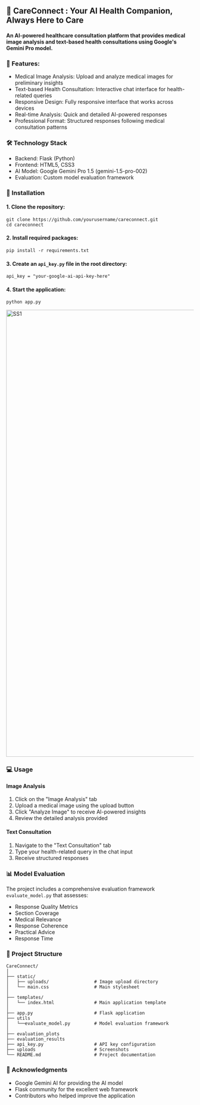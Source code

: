 ## 🏥 CareConnect  : Your AI Health Companion, Always Here to Care

#### An AI-powered healthcare consultation platform that provides medical image analysis and text-based health consultations using Google's Gemini Pro model.

### 🌟 Features:

- Medical Image Analysis: Upload and analyze medical images for preliminary insights
- Text-based Health Consultation: Interactive chat interface for health-related queries
- Responsive Design: Fully responsive interface that works across devices
- Real-time Analysis: Quick and detailed AI-powered responses
- Professional Format: Structured responses following medical consultation patterns

### 🛠️ Technology Stack

- Backend: Flask (Python)
- Frontend: HTML5, CSS3
- AI Model: Google Gemini Pro 1.5 (gemini-1.5-pro-002)
- Evaluation: Custom model evaluation framework

### 🚀 Installation

#### 1. Clone the repository:
```
git clone https://github.com/yourusername/careconnect.git
cd careconnect
```
#### 2. Install required packages:
```
pip install -r requirements.txt
```
#### 3. Create an ```api_key.py``` file in the root directory:
```
api_key = "your-google-ai-api-key-here"
```
#### 4. Start the application:
```
python app.py
```
<img width="1200" alt="SS1" src="https://github.com/user-attachments/assets/70117e11-3656-41a7-8ef6-e3a542488747">

### 💻 Usage

#### Image Analysis

1. Click on the "Image Analysis" tab
2. Upload a medical image using the upload button
3. Click "Analyze Image" to receive AI-powered insights
4. Review the detailed analysis provided

#### Text Consultation

1. Navigate to the "Text Consultation" tab
2. Type your health-related query in the chat input
3. Receive structured responses

### 📊 Model Evaluation
The project includes a comprehensive evaluation framework ```evaluate_model.py``` that assesses:

- Response Quality Metrics
- Section Coverage
- Medical Relevance
- Response Coherence
- Practical Advice
- Response Time

### 🎨 Project Structure
```
CareConnect/
│
├── static/
│   ├── uploads/                 # Image upload directory
│   └── main.css                 # Main stylesheet
│
├── templates/
│   └── index.html               # Main application template
│
├── app.py                       # Flask application
├── utils
│   └──evaluate_model.py         # Model evaluation framework
│
├── evaluation_plots
├── evaluation_results
├── api_key.py                   # API key configuration
├── uploads                      # Screenshots 
└── README.md                    # Project documentation
```

### 🙏 Acknowledgments

- Google Gemini AI for providing the AI model
- Flask community for the excellent web framework
- Contributors who helped improve the application

